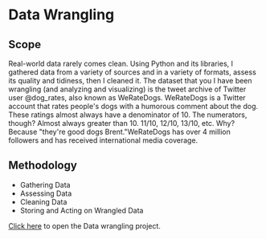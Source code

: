 # Data Wrangling
## Scope
Real-world data rarely comes clean. Using Python and its libraries, I gathered data from a variety of sources and in a variety of formats, assess its quality and tidiness, then I cleaned it.
The dataset that you I have been wrangling (and analyzing and visualizing) is the tweet archive of Twitter user @dog_rates, also known as WeRateDogs. WeRateDogs is a Twitter account that rates people's dogs with a humorous comment about the dog. These ratings almost always have a denominator of 10. The numerators, though? Almost always greater than 10. 11/10, 12/10, 13/10, etc. Why? Because "they're good dogs Brent."WeRateDogs has over 4 million followers and has received international media coverage.
## Methodology
* Gathering Data
* Assessing Data
* Cleaning Data
* Storing and Acting on Wrangled Data
  
 [Click here](https://nbviewer.jupyter.org/github/AngelosGk/DataWrangling/blob/master/wrangle_act.ipynb)
to open the Data wrangling project.
